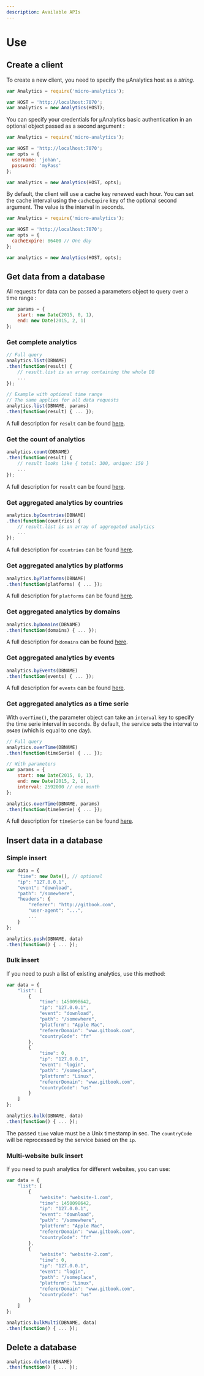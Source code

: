 ```yaml
---
description: Available APIs
---
```


# Use

## Create a client

To create a new client, you need to specify the µAnalytics host as a _string_.

```javascript
var Analytics = require('micro-analytics');

var HOST = 'http://localhost:7070';
var analytics = new Analytics(HOST);
```

You can specify your credentials for µAnalytics basic authentication in an optional object passed as a second argument :

```javascript
var Analytics = require('micro-analytics');

var HOST = 'http://localhost:7070';
var opts = {
  username: 'johan',
  password: 'myPass'
};

var analytics = new Analytics(HOST, opts);
```

By default, the client will use a cache key renewed each hour. You can set the cache interval using the `cacheExpire` key of the optional second argument. The value is the interval in seconds.

```javascript
var Analytics = require('micro-analytics');

var HOST = 'http://localhost:7070';
var opts = {
  cacheExpire: 86400 // One day
};

var analytics = new Analytics(HOST, opts);
```

## Get data from a database

All requests for data can be passed a parameters object to query over a time range :

```javascript
var params = {
    start: new Date(2015, 0, 1),
    end: new Date(2015, 2, 1)
};
```

### Get complete analytics

```javascript
// Full query
analytics.list(DBNAME)
.then(function(result) {
    // result.list is an array containing the whole DB
    ...
});

// Example with optional time range
// The same applies for all data requests
analytics.list(DBNAME, params)
.then(function(result) { ... });
```

A full description for `result` can be found [here](https://github.com/GitbookIO/micro-analytics#get-website).

### Get the count of analytics

```javascript
analytics.count(DBNAME)
.then(function(result) {
    // result looks like { total: 300, unique: 150 }
    ...
});
```

A full description for `result` can be found [here](https://github.com/GitbookIO/micro-analytics#get-websitecount).

### Get aggregated analytics by countries

```javascript
analytics.byCountries(DBNAME)
.then(function(countries) {
    // result.list is an array of aggregated analytics
    ...
});
```

A full description for `countries` can be found [here](https://github.com/GitbookIO/micro-analytics#get-websitecountries).

### Get aggregated analytics by platforms

```javascript
analytics.byPlatforms(DBNAME)
.then(function(platforms) { ... });
```

A full description for `platforms` can be found [here](https://github.com/GitbookIO/micro-analytics#get-websiteplatforms).

### Get aggregated analytics by domains

```javascript
analytics.byDomains(DBNAME)
.then(function(domains) { ... });
```

A full description for `domains` can be found [here](https://github.com/GitbookIO/micro-analytics#get-websitedomains).

### Get aggregated analytics by events

```javascript
analytics.byEvents(DBNAME)
.then(function(events) { ... });
```

A full description for `events` can be found [here](https://github.com/GitbookIO/micro-analytics#get-websiteevents).

### Get aggregated analytics as a time serie

With `overTime()`, the parameter object can take an `interval` key to specify the time serie interval in seconds. By default, the service sets the interval to `86400` \(which is equal to one day\).

```javascript
// Full query
analytics.overTime(DBNAME)
.then(function(timeSerie) { ... });

// With parameters
var params = {
    start: new Date(2015, 0, 1),
    end: new Date(2015, 2, 1),
    interval: 2592000 // one month
};

analytics.overTime(DBNAME, params)
.then(function(timeSerie) { ... });
```

A full description for `timeSerie` can be found [here](https://github.com/GitbookIO/micro-analytics#get-websitetime).

## Insert data in a database

### Simple insert

```javascript
var data = {
    "time": new Date(), // optional
    "ip": "127.0.0.1",
    "event": "download",
    "path": "/somewhere",
    "headers": {
        "referer": "http://gitbook.com",
        "user-agent": "...",
        ...
    }
};

analytics.push(DBNAME, data)
.then(function() { ... });
```

### Bulk insert

If you need to push a list of existing analytics, use this method:

```javascript
var data = {
    "list": [
        {
            "time": 1450098642,
            "ip": "127.0.0.1",
            "event": "download",
            "path": "/somewhere",
            "platform": "Apple Mac",
            "refererDomain": "www.gitbook.com",
            "countryCode": "fr"
        },
        {
            "time": 0,
            "ip": "127.0.0.1",
            "event": "login",
            "path": "/someplace",
            "platform": "Linux",
            "refererDomain": "www.gitbook.com",
            "countryCode": "us"
        }
    ]
};

analytics.bulk(DBNAME, data)
.then(function() { ... });
```

The passed `time` value must be a Unix timestamp in sec. The `countryCode` will be reprocessed by the service based on the `ip`.

### Multi-website bulk insert

If you need to push analytics for different websites, you can use:

```javascript
var data = {
    "list": [
        {
            "website": "website-1.com",
            "time": 1450098642,
            "ip": "127.0.0.1",
            "event": "download",
            "path": "/somewhere",
            "platform": "Apple Mac",
            "refererDomain": "www.gitbook.com",
            "countryCode": "fr"
        },
        {
            "website": "website-2.com",
            "time": 0,
            "ip": "127.0.0.1",
            "event": "login",
            "path": "/someplace",
            "platform": "Linux",
            "refererDomain": "www.gitbook.com",
            "countryCode": "us"
        }
    ]
};

analytics.bulkMulti(DBNAME, data)
.then(function() { ... });
```

## Delete a database

```javascript
analytics.delete(DBNAME)
.then(function() { ... });
```

